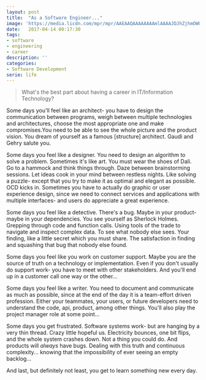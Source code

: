 ```yaml
---
layout: post
title:  "As a Software Engineer..."
image: 'https://media.licdn.com/mpr/mpr/AAEAAQAAAAAAAAmlAAAAJDJhZjhmOWU0LTNiNzItNGFkMi1hNzUxLTdmMGQ5NzQ5MTAyZQ.jpg'
date:   2017-04-14 00:17:30
tags:
- software 
- engineering
- career
description: ''
categories:
- Software Development
serie: life
---
```


> What's the best part about having a career in IT/Information Technology?

Some days you'll feel like an architect- you have to design the communication between programs, weigh between multiple technologies and architectures, choose the most appropriate one and make compromises.You need to be able to see the whole picture and the product vision. You dream of yourself as a famous [structure] architect. Gaudi and Gehry salute you.

Some days you feel like a designer. You need to design an algorithm to solve a problem. Sometimes it's like art. You must wear the shoes of Dali. Go to a hammock and think things through. Daze between brainstorming sessions. Let ideas cook in your mind between restless nights. Like solving a puzzle- except that you try to make it as optimal and elegant as possible. OCD kicks in. Sometimes you have to actually do graphic or user experience design, since we need to connect services and applications with multiple interfaces- and users do appreciate a great experience.

Some days you feel like a detective. There's a bug. Maybe in your product- maybe in your dependencies. You see yourself as Sherlock Holmes. Grepping through code and function calls. Using tools of the trade to navigate and inspect complex data. To see what nobody else sees. Your finding, like a little secret which you must share. The satisfaction in finding and squashing that bug that nobody else found.

Some days you feel like you work on customer support. Maybe you are the source of truth on a technology or implementation. Even if you don't usually do support work- you have to meet with other stakeholders. And you'll end up in a customer call one way or the other...

Some days you feel like a writer. You need to document and communicate as much as possible, since at the end of the day it is a team-effort driven profession. Either your teammates, your users, or future developers need to understand the code, api, product, among other things. You'll also play the project manager role at some point...

Some days you get frustrated. Software systems work- but are hanging by a very thin thread. Crazy little hopeful us. Electricity bounces, one bit flips, and the whole system crashes down. Not a thing you could do. And products will *always* have bugs. Dealing with this truth and continuous complexity... knowing that the impossibility of ever seeing an empty backlog...

And last, but definitely not least, you get to learn something new every day.
